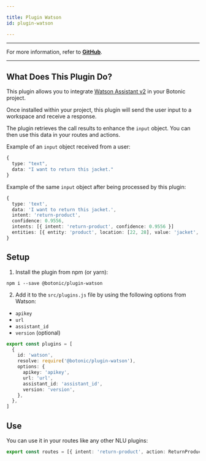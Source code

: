 ```yaml
---

title: Plugin Watson
id: plugin-watson

---
```


---

For more information, refer to **[GitHub](https://github.com/hubtype/botonic/tree/master/packages/botonic-plugin-watson)**.

---

## What Does This Plugin Do?

This plugin allows you to integrate [Watson Assistant v2](https://cloud.ibm.com/apidocs/assistant/assistant-v2) in your Botonic project.

Once installed within your project, this plugin will send the user input to a workspace and receive a response.

The plugin retrieves the call results to enhance the `input` object. You can then use this data in your routes and actions.

Example of an `input` object received from a user:

```typescript
{
  type: "text",
  data: "I want to return this jacket."
}
```

Example of the same `input` object after being processed by this plugin:

```typescript
{
  type: 'text',
  data: 'I want to return this jacket.',
  intent: 'return-product',
  confidence: 0.9556,
  intents: [{ intent: 'return-product', confidence: 0.9556 }]
  entities: [{ entity: 'product', location: [22, 28], value: 'jacket', confidence: 1 }],
}
```

## Setup

1. Install the plugin from npm (or yarn):

```
npm i --save @botonic/plugin-watson
```

2. Add it to the `src/plugins.js` file by using the following options from Watson:

- `apikey`
- `url`
- `assistant_id`
- `version` (optional)

```typescript
export const plugins = [
  {
    id: 'watson',
    resolve: require('@botonic/plugin-watson'),
    options: {
      apikey: 'apikey',
      url: 'url',
      assistant_id: 'assistant_id',
      version: 'version',
    },
  },
]
```

## Use

You can use it in your routes like any other NLU plugins:

```typescript
export const routes = [{ intent: 'return-product', action: ReturnProduct }]
```
